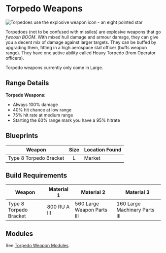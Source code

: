# Torpedo Weapons

![Torpedoes use the explosive weapon icon - an eight pointed star](/img/modules/explosive-weapon-icon.png)

Torpedoes (not to be confused with missiles) are explosive weapons that go *fwoosh BOOM*. With mixed hull damage and armour damage, they can give you a decent mix of damage against larger targets. They can be buffed by upgrading them, fitting in a high aerospace stat officer (buffs weapon range). They have one active ability called Heavy Torpedo (from Operator officers).

Torpedo weapons currently only come in Large.

## Range Details

**Torpedo Weapons**:

* Always 100% damage
* 40% hit chance at low range
* 75% hit rate at medium range
* Starting the 60% range mark you have a 95% hitrate

## Blueprints

|Weapon                |Size |Location Found|
|----------------------|:---:|--------------|
|Type 8 Torpedo Bracket| L   |Market        |

## Build Requirements

|Weapon                |Material 1    |Material 2                |Material 3                   |
|----------------------|--------------|--------------------------|-----------------------------|
|Type 8 Torpedo Bracket|800 RU A III  |560 Large Weapon Parts III|160 Large Machinery Parts III|

## Modules

See [Torpedo Weapon Modules](../modules/internal/weapon-modules/torpedo-modules.md).
